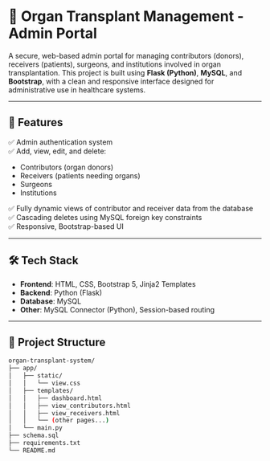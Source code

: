# 🏥 Organ Transplant Management - Admin Portal

A secure, web-based admin portal for managing contributors (donors), receivers (patients), surgeons, and institutions involved in organ transplantation. This project is built using **Flask (Python)**, **MySQL**, and **Bootstrap**, with a clean and responsive interface designed for administrative use in healthcare systems.

---

## 📌 Features

✅ Admin authentication system  
✅ Add, view, edit, and delete:
- Contributors (organ donors)
- Receivers (patients needing organs)
- Surgeons
- Institutions

✅ Fully dynamic views of contributor and receiver data from the database  
✅ Cascading deletes using MySQL foreign key constraints  
✅ Responsive, Bootstrap-based UI  

---

## 🛠️ Tech Stack

- **Frontend**: HTML, CSS, Bootstrap 5, Jinja2 Templates  
- **Backend**: Python (Flask)  
- **Database**: MySQL  
- **Other**: MySQL Connector (Python), Session-based routing

---

## 📂 Project Structure

```bash
organ-transplant-system/
├── app/
│   ├── static/
│   │   └── view.css
│   ├── templates/
│   │   ├── dashboard.html
│   │   ├── view_contributors.html
│   │   ├── view_receivers.html
│   │   └── (other pages...)
│   └── main.py
├── schema.sql
├── requirements.txt
└── README.md




